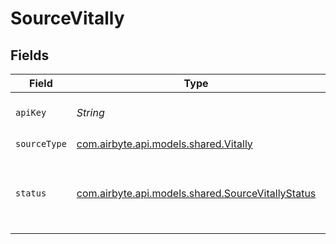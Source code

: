 # SourceVitally


## Fields

| Field                                                                                           | Type                                                                                            | Required                                                                                        | Description                                                                                     |
| ----------------------------------------------------------------------------------------------- | ----------------------------------------------------------------------------------------------- | ----------------------------------------------------------------------------------------------- | ----------------------------------------------------------------------------------------------- |
| `apiKey`                                                                                        | *String*                                                                                        | :heavy_check_mark:                                                                              | The API Token for a Vitally account.                                                            |
| `sourceType`                                                                                    | [com.airbyte.api.models.shared.Vitally](../../models/shared/Vitally.md)                         | :heavy_check_mark:                                                                              | N/A                                                                                             |
| `status`                                                                                        | [com.airbyte.api.models.shared.SourceVitallyStatus](../../models/shared/SourceVitallyStatus.md) | :heavy_check_mark:                                                                              | Status of the Vitally accounts. One of the following values; active, churned, activeOrChurned.  |